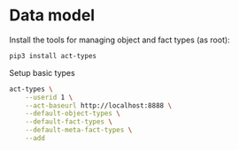 # Data model

Install the tools for managing object and fact types (as root):

```bash
pip3 install act-types
```

Setup basic types

```bash
act-types \
    --userid 1 \
    --act-baseurl http://localhost:8888 \
    --default-object-types \
    --default-fact-types \
    --default-meta-fact-types \
    --add
```

